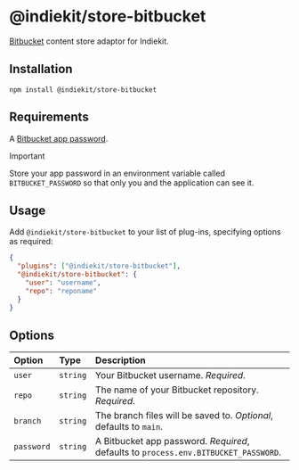 # @indiekit/store-bitbucket

[Bitbucket](https://bitbucket.org) content store adaptor for Indiekit.

## Installation

`npm install @indiekit/store-bitbucket`

## Requirements

A [Bitbucket app password](https://bitbucket.org/account/settings/app-passwords/).

> [!IMPORTANT]
> Store your app password in an environment variable called `BITBUCKET_PASSWORD` so that only you and the application can see it.

## Usage

Add `@indiekit/store-bitbucket` to your list of plug-ins, specifying options as required:

```json
{
  "plugins": ["@indiekit/store-bitbucket"],
  "@indiekit/store-bitbucket": {
    "user": "username",
    "repo": "reponame"
  }
}
```

## Options

| Option     | Type     | Description                                                                         |
| :--------- | :------- | :---------------------------------------------------------------------------------- |
| `user`     | `string` | Your Bitbucket username. _Required_.                                                |
| `repo`     | `string` | The name of your Bitbucket repository. _Required_.                                  |
| `branch`   | `string` | The branch files will be saved to. _Optional_, defaults to `main`.                  |
| `password` | `string` | A Bitbucket app password. _Required_, defaults to `process.env.BITBUCKET_PASSWORD`. |
